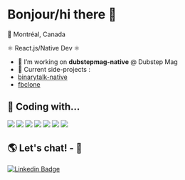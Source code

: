 # Bonjour/hi there 👋
📍 Montréal, Canada

⚛ React.js/Native Dev ⚛

- 🔭 I’m  working on **dubstepmag-native** @ Dubstep Mag
- 🧭 Current side-projects :
- [binarytalk-native](https://github.com/GatienBoquet/binarytalk-native)
- [fbclone](https://github.com/GatienBoquet/fbclone)


## 👾 Coding with...
![](https://img.shields.io/badge/JavaScript-informational?style=flat&logo=JavaScript&logoColor=ColorName&color=black)
![](https://img.shields.io/badge/TypeScript-informational?style=flat&logo=TypeScript&logoColor=ColorName&color=black)
![](https://img.shields.io/badge/React-informational?style=flat&logo=react&logoColor=ColorName&color=black)
![](https://img.shields.io/badge/Node.js-informational?style=flat&logo=Node.js&logoColor=ColorName&color=black)
![](https://img.shields.io/badge/GraphQL-informational?style=flat&logo=graphql&logoColor=ColorName&color=black)
![](https://img.shields.io/badge/CSS-informational?style=flat&logo=css3&logoColor=ColorName&color=black)
![](https://img.shields.io/badge/Sass-informational?style=flat&logo=Sass&logoColor=ColorName&color=black)
<br/>


## 🌎 Let's chat! -  💬 

[![Linkedin Badge](https://img.shields.io/badge/-LinkedIn-blue?style=flat&logo=Linkedin&logoColor=ColorName&color=black&link=https://www.linkedin.com/in/gatienboquet/)](https://www.linkedin.com/in/gatienboquet/) 
